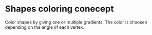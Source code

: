 # Shapes coloring conecept

Color shapes by giving one or multiple gradients. The color is choosen depending on the angle of each vertex.
